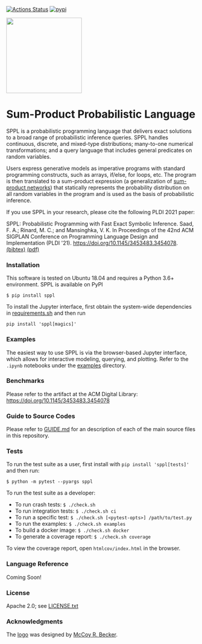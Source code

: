 [![Actions Status](https://github.com/probcomp/sppl/workflows/Python%20package/badge.svg)](https://github.com/probcomp/sppl/actions)
[![pypi](https://img.shields.io/pypi/v/sppl.svg)](https://pypi.org/project/sppl/)

<img src="https://raw.githubusercontent.com/probcomp/sppl/master/sppl.png" width="200">

Sum-Product Probabilistic Language
==================================

SPPL is a probabilistic programming language that delivers exact solutions
to a broad range of probabilistic inference queries. SPPL handles
continuous, discrete, and mixed-type distributions; many-to-one numerical
transformations; and a query language that includes general predicates on
random variables.

Users express generative models as imperative programs with standard
programming constructs, such as arrays, if/else, for loops, etc. The
program is then translated to a sum-product expression (a
generalization of [sum-product networks](https://arxiv.org/pdf/2004.01167.pdf)) that statically represents
the probability distribution on all random variables in the program and is
used as the basis of probabilistic inference.

If you use SPPL in your research, please cite the following PLDI 2021 paper:

SPPL: Probabilistic Programming with Fast Exact Symbolic Inference. Saad,
F. A.; Rinard, M. C.; and Mansinghka, V. K. In Proceedings of the 42nd ACM
SIGPLAN Conference on Programming Language Design and Implementation
(PLDI '21). https://doi.org/10.1145/3453483.3454078. [(bibtex)]() [(pdf)]()

### Installation

This software is tested on Ubuntu 18.04 and requires a Python 3.6+
environment. SPPL is available on PyPI

    $ pip install sppl

To install the Jupyter interface, first obtain the system-wide dependencies in
[requirements.sh](https://github.com/probcomp/sppl/blob/master/requirements.sh)
and then run

    pip install 'sppl[magics]'

### Examples

The easiest way to use SPPL is via the browser-based Jupyter interface, which
allows for interactive modeling, querying, and plotting.
Refer to the `.ipynb` notebooks under the
[examples](https://github.com/probcomp/sppl/tree/master/examples) directory.

### Benchmarks

Please refer to the artifact at the ACM Digital Library:
https://doi.org/10.1145/3453483.3454078

### Guide to Source Codes

Please refer to [GUIDE.md](./GUIDE.md) for an description of each of the
main source files in this repository.

### Tests

To run the test suite as a user, first install with `pip install 'sppl[tests]'`
and then run:

    $ python -m pytest --pyargs sppl

To run the test suite as a developer:

- To run crash tests:             `$ ./check.sh`
- To run integration tests:       `$ ./check.sh ci`
- To run a specific test:         `$ ./check.sh [<pytest-opts>] /path/to/test.py`
- To run the examples:            `$ ./check.sh examples`
- To build a docker image:        `$ ./check.sh docker`
- To generate a coverage report:  `$ ./check.sh coverage`

To view the coverage report, open `htmlcov/index.html` in the browser.

### Language Reference

Coming Soon!

### License

Apache 2.0; see [LICENSE.txt](./LICENSE.txt)

### Acknowledgments

The [logo](https://github.com/probcomp/sppl/blob/master/sppl.png) was
designed by [McCoy R. Becker](https://femtomc.github.io/).
